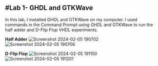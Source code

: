 #Lab 1- GHDL and GTKWave
---
In this lab, I installed GHDL and GTKWave on my computer. I used commands in the Command Prompt using GHDL and GTKWave to run the half adder and D-Flip Flop VHDL experiments.

**Half Adder**
![Screenshot 2024-02-05 190702](https://github.com/rjdesantis/design6/assets/123084804/f3494db6-c698-47a5-beeb-3105ab2b4780)
![Screenshot 2024-02-05 190706](https://github.com/rjdesantis/design6/assets/123084804/9feb83cc-2e86-4f87-b4f3-f9c6da950d99)

**D-Flip Flop**
![Screenshot 2024-02-05 191150](https://github.com/rjdesantis/design6/assets/123084804/a2c57e77-4ea3-4fbe-9aa8-dad58091bc9e)
![Screenshot 2024-02-05 191201](https://github.com/rjdesantis/design6/assets/123084804/43fab40a-ad99-4f2a-b282-577922fcdc00)






